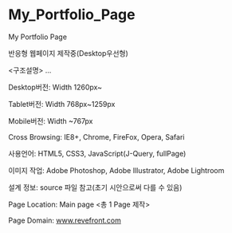 # My_Portfolio_Page
My Portfolio Page

반응형 웹페이지 제작중(Desktop우선형)

<구조설명> 
...

Desktop버전: Width 1260px~

Tablet버전: Width 768px~1259px

Mobile버전: Width ~767px

Cross Browsing: IE8+, Chrome, FireFox, Opera, Safari

사용언어: HTML5, CSS3, JavaScript(J-Query, fullPage)

이미지 작업: Adobe Photoshop, Adobe Illustrator, Adobe Lightroom

설계 정보: source 파일 참고(초기 시안으로써 다를 수 있음)

Page Location: Main page <총 1 Page 제작>

Page Domain: www.revefront.com
